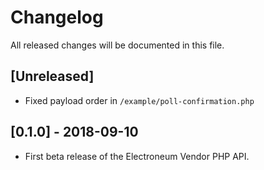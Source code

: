 # Changelog

All released changes will be documented in this file.

## [Unreleased]
* Fixed payload order in `/example/poll-confirmation.php`

## [0.1.0] - 2018-09-10
* First beta release of the Electroneum Vendor PHP API.
